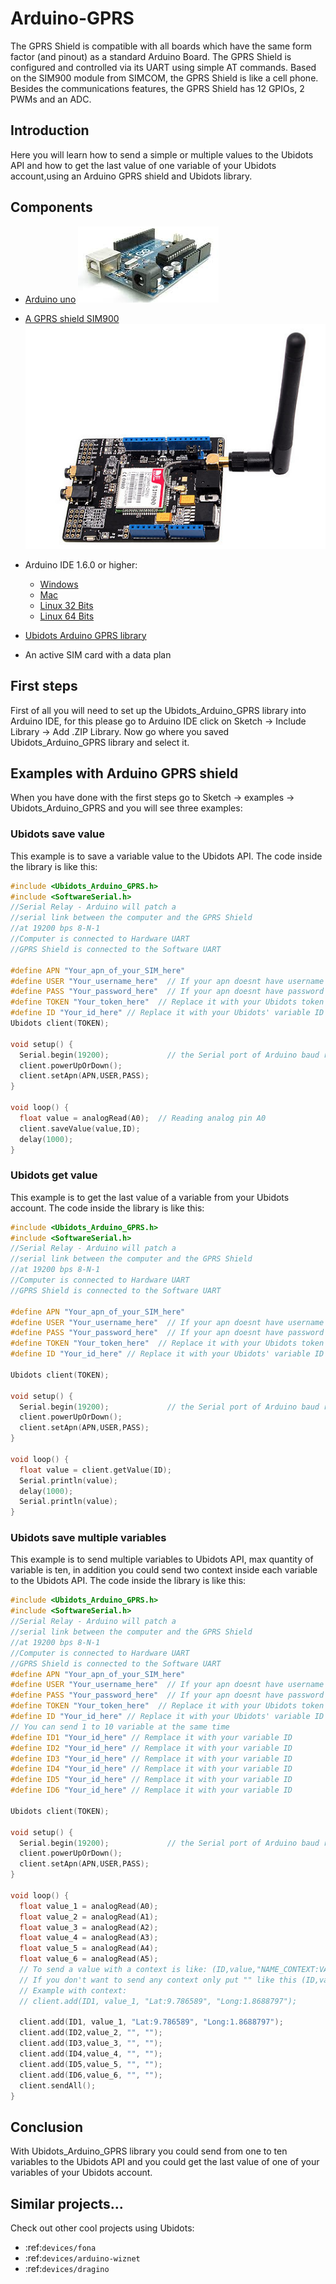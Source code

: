 # Arduino-GPRS

The GPRS Shield is compatible with all boards which have the same form factor (and pinout) as a standard Arduino Board. The GPRS Shield is configured and controlled via its UART using simple AT commands. Based on the SIM900 module from SIMCOM, the GPRS Shield is like a cell phone. Besides the communications features, the GPRS Shield has 12 GPIOs, 2 PWMs and an ADC.

## Introduction

Here you will learn how to send a simple or multiple values to the Ubidots API and how to get the last value of one variable of your Ubidots account,using an Arduino GPRS shield and Ubidots library.

## Components

* [Arduino uno](http://arduino.cc/en/Main/ArduinoBoardUno)
  ![Ups!](../images/devices/arduino-uno.png)

* [A GPRS shield SIM900](http://www.seeedstudio.com/depot/GPRS-Shield-V20-p-1379.html)
  ![Ups!](../images/devices/gprs.jpg)

* Arduino IDE 1.6.0 or higher:
    * [Windows](https://www.arduino.cc/download_handler.php?f=/arduino-1.6.7-windows.exe)
    * [Mac](https://www.arduino.cc/download_handler.php?f=/arduino-1.6.7-macosx.zip)
    * [Linux 32 Bits](https://www.arduino.cc/download_handler.php?f=/arduino-1.6.7-linux32.tar.xz)
    * [Linux 64 Bits](https://www.arduino.cc/download_handler.php?f=/arduino-1.6.7-linux64.tar.xz)

* [Ubidots Arduino GPRS library](https://github.com/ubidots/ubidots-arduino-gprs/archive/1.0.0.zip)

* An active SIM card with a data plan 

## First steps

First of all you will need to set up the Ubidots_Arduino_GPRS library into Arduino IDE, for this please go to Arduino IDE click on Sketch -> Include Library -> Add .ZIP Library. Now go where you saved Ubidots_Arduino_GPRS library and select it.

## Examples with Arduino GPRS shield

When you have done with the first steps go to Sketch -> examples -> Ubidots_Arduino_GPRS and you will see three examples:

### Ubidots save value

This example is to save a variable value to the Ubidots API. The code inside the library is like this:

```c++
#include <Ubidots_Arduino_GPRS.h>
#include <SoftwareSerial.h> 
//Serial Relay - Arduino will patch a 
//serial link between the computer and the GPRS Shield
//at 19200 bps 8-N-1
//Computer is connected to Hardware UART
//GPRS Shield is connected to the Software UART 

#define APN "Your_apn_of_your_SIM_here" 
#define USER "Your_username_here"  // If your apn doesnt have username just put ""
#define PASS "Your_password_here"  // If your apn doesnt have password just put ""
#define TOKEN "Your_token_here"  // Replace it with your Ubidots token
#define ID "Your_id_here" // Replace it with your Ubidots' variable ID
Ubidots client(TOKEN);

void setup() {
  Serial.begin(19200);             // the Serial port of Arduino baud rate.  
  client.powerUpOrDown();
  client.setApn(APN,USER,PASS);
}

void loop() {
  float value = analogRead(A0);  // Reading analog pin A0
  client.saveValue(value,ID);  
  delay(1000);
}
```


### Ubidots get value

This example is to get the last value of a variable from your Ubidots account. The code inside the library is like this:

```c++
#include <Ubidots_Arduino_GPRS.h>
#include <SoftwareSerial.h> 
//Serial Relay - Arduino will patch a 
//serial link between the computer and the GPRS Shield
//at 19200 bps 8-N-1
//Computer is connected to Hardware UART
//GPRS Shield is connected to the Software UART 

#define APN "Your_apn_of_your_SIM_here" 
#define USER "Your_username_here"  // If your apn doesnt have username just put ""
#define PASS "Your_password_here"  // If your apn doesnt have password just put ""
#define TOKEN "Your_token_here"  // Replace it with your Ubidots token
#define ID "Your_id_here" // Replace it with your Ubidots' variable ID

Ubidots client(TOKEN);  
  
void setup() {
  Serial.begin(19200);             // the Serial port of Arduino baud rate.  
  client.powerUpOrDown();
  client.setApn(APN,USER,PASS);
}

void loop() {
  float value = client.getValue(ID);
  Serial.println(value);
  delay(1000);
  Serial.println(value);
}

```

### Ubidots save multiple variables 

This example is to send multiple variables to Ubidots API, max quantity of variable is ten, in addition you could send two context inside each variable to the Ubidots API. The code inside the library is like this:

```c++
#include <Ubidots_Arduino_GPRS.h>
#include <SoftwareSerial.h> 
//Serial Relay - Arduino will patch a 
//serial link between the computer and the GPRS Shield
//at 19200 bps 8-N-1
//Computer is connected to Hardware UART
//GPRS Shield is connected to the Software UART 
#define APN "Your_apn_of_your_SIM_here" 
#define USER "Your_username_here"  // If your apn doesnt have username just put ""
#define PASS "Your_password_here"  // If your apn doesnt have password just put ""
#define TOKEN "Your_token_here"  // Replace it with your Ubidots token
#define ID "Your_id_here" // Replace it with your Ubidots' variable ID
// You can send 1 to 10 variable at the same time
#define ID1 "Your_id_here" // Remplace it with your variable ID
#define ID2 "Your_id_here" // Remplace it with your variable ID
#define ID3 "Your_id_here" // Remplace it with your variable ID
#define ID4 "Your_id_here" // Remplace it with your variable ID
#define ID5 "Your_id_here" // Remplace it with your variable ID
#define ID6 "Your_id_here" // Remplace it with your variable ID

Ubidots client(TOKEN);  
  
void setup() {
  Serial.begin(19200);             // the Serial port of Arduino baud rate.  
  client.powerUpOrDown();
  client.setApn(APN,USER,PASS);
}

void loop() {
  float value_1 = analogRead(A0);
  float value_2 = analogRead(A1);
  float value_3 = analogRead(A2);
  float value_4 = analogRead(A3);
  float value_5 = analogRead(A4);
  float value_6 = analogRead(A5);
  // To send a value with a context is like: (ID,value,"NAME_CONTEXT:VALUE_CONTEXT","")
  // If you don't want to send any context only put "" like this (ID,value,"","")
  // Example with context:
  // client.add(ID1, value_1, "Lat:9.786589", "Long:1.8688797");

  client.add(ID1, value_1, "Lat:9.786589", "Long:1.8688797");
  client.add(ID2,value_2, "", "");
  client.add(ID3,value_3, "", "");
  client.add(ID4,value_4, "", "");
  client.add(ID5,value_5, "", "");
  client.add(ID6,value_6, "", "");
  client.sendAll();
}
```


## Conclusion

With Ubidots_Arduino_GPRS library you could send from one to ten variables to the Ubidots API and you could get the last value of one of your variables of your Ubidots account.

## Similar projects...

Check out other cool projects using Ubidots:

* :ref:`devices/fona`
* :ref:`devices/arduino-wiznet`
* :ref:`devices/dragino`
